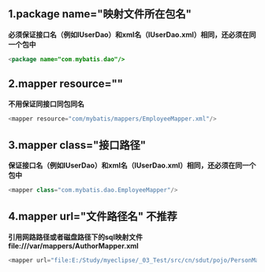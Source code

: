 ## 1.package name="映射文件所在包名"

   **必须保证接口名（例如IUserDao）和xml名（IUserDao.xml）相同，还必须在同一个包中**

```java
<package name="com.mybatis.dao"/>
```

##   2.mapper resource=""

   **不用保证同接口同包同名**

```java
<mapper resource="com/mybatis/mappers/EmployeeMapper.xml"/> 
```

##   3.mapper class="接口路径"

  **保证接口名（例如IUserDao）和xml名（IUserDao.xml）相同，还必须在同一个包中**

```java
<mapper class="com.mybatis.dao.EmployeeMapper"/>
```

##   4.mapper url="文件路径名" 不推荐

  **引用网路路径或者磁盘路径下的sql映射文件 file:///var/mappers/AuthorMapper.xml**

```java
<mapper url="file:E:/Study/myeclipse/_03_Test/src/cn/sdut/pojo/PersonMapper.xml"/>
```

